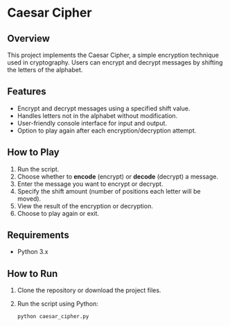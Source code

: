 # Caesar Cipher

## Overview

This project implements the Caesar Cipher, a simple encryption technique used in cryptography. Users can encrypt and decrypt messages by shifting the letters of the alphabet.

## Features

- Encrypt and decrypt messages using a specified shift value.
- Handles letters not in the alphabet without modification.
- User-friendly console interface for input and output.
- Option to play again after each encryption/decryption attempt.

## How to Play

1. Run the script.
2. Choose whether to **encode** (encrypt) or **decode** (decrypt) a message.
3. Enter the message you want to encrypt or decrypt.
4. Specify the shift amount (number of positions each letter will be moved).
5. View the result of the encryption or decryption.
6. Choose to play again or exit.

## Requirements

- Python 3.x

## How to Run

1. Clone the repository or download the project files.
2. Run the script using Python:

   ```bash
   python caesar_cipher.py
